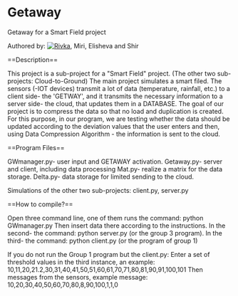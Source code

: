 # Getaway

Getaway for a Smart Field project

Authored by: [![Rivka](                                )](https://nodesource.com/products/nsolid), Miri, Elisheva and Shir 

==Description==

This project is a sub-project for a "Smart Field" project.
(The other two sub-projects: Cloud-to-Ground)
The main project simulates a smart filed. The sensors (-IOT devices) transmit a lot of data (temperature, rainfall, etc.) to a client side- the 'GETWAY', and it transmits the necessary information to a server side- the cloud, that updates them in a DATABASE.
The goal of our project is to compress the data so that no load and duplication is created.
For this purpose, in our program, we are testing whether the data should be updated according to the deviation values that the user enters and then, using Data Compression Algorithm - the information is sent to the cloud.

==Program Files==

GWmanager.py- user input and GETAWAY activation.
Getaway.py- server and client, including data processing
Mat.py- realize a matrix for the data storage.
Delta.py- data storage for limited sending to the cloud.

Simulations of the other two sub-projects: client.py, server.py

==How to compile?==

Open three command line, one of them runs the command: python GWmanager.py
Then insert data there according to the instructions. In the second- the command: python server.py (or the group 3 program).
In the third- the command: python client.py (or the program of group 1)

If you do not run the Group 1 program but the client.py:
Enter a set of threshold values in the third instance, an example:
10,11,20,21.2,30,31,40,41,50,51,60,61,70,71,80,81,90,91,100,101
Then messages from the sensors, example message:
10,20,30,40,50,60,70,80,8,90,100,1,1,0

